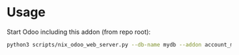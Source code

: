 # Usage

Start Odoo including this addon (from repo root):

```bash
python3 scripts/nix_odoo_web_server.py --db-name mydb --addon account_move_line_check_number
```

